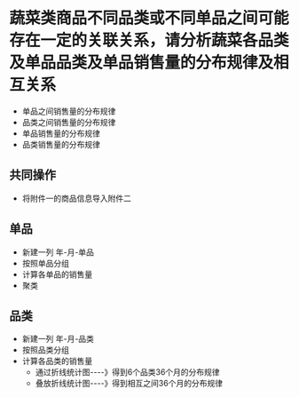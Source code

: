 # 蔬菜类商品不同品类或不同单品之间可能存在一定的关联关系，请分析蔬菜各品类及单品品类及单品销售量的分布规律及相互关系

- 单品之间销售量的分布规律
- 品类之间销售量的分布规律
- 单品销售量的分布规律
- 品类销售量的分布规律

## 共同操作

- 将附件一的商品信息导入附件二

## 单品

- 新建一列 年-月-单品
- 按照单品分组
- 计算各单品的销售量
- 聚类

## 品类

- 新建一列 年-月-品类
- 按照品类分组
- 计算各品类的销售量
  - 通过折线统计图----》得到6个品类36个月的分布规律
  - 叠放折线统计图----》得到相互之间36个月的分布规律
